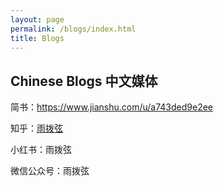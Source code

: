 ```yaml
---
layout: page
permalink: /blogs/index.html
title: Blogs
---
```


## Chinese Blogs 中文媒体
简书：https://www.jianshu.com/u/a743ded9e2ee

知乎：[雨拨弦](https://www.zhihu.com/people/qin-luo-yu-xian)

小红书：雨拨弦

微信公众号：雨拨弦


<br>


